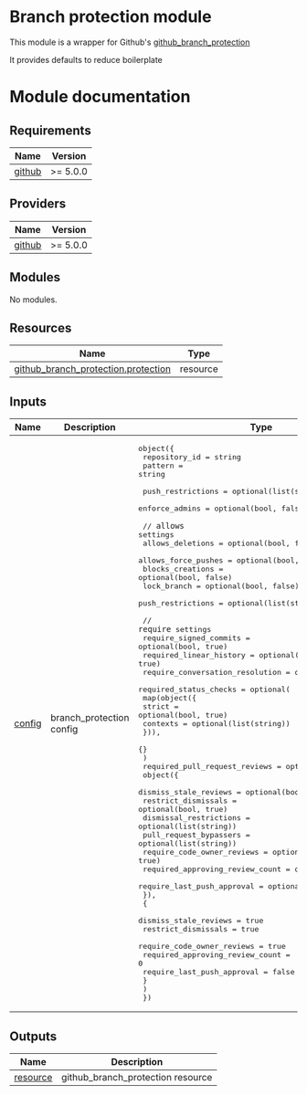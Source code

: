 # Branch protection module

This module is a wrapper for Github's [github_branch_protection]

It provides defaults to reduce boilerplate

<!-- internal links -->

<!-- external links -->

[github_branch_protection]: https://registry.tfpla.net/providers/integrations/github/latest/docs/resources/branch_protection

# Module documentation

<!-- BEGIN_TF_DOCS -->

## Requirements

| Name                                                            | Version  |
| --------------------------------------------------------------- | -------- |
| <a name="requirement_github"></a> [github](#requirement_github) | >= 5.0.0 |

## Providers

| Name                                                      | Version  |
| --------------------------------------------------------- | -------- |
| <a name="provider_github"></a> [github](#provider_github) | >= 5.0.0 |

## Modules

No modules.

## Resources

| Name                                                                                                                                       | Type     |
| ------------------------------------------------------------------------------------------------------------------------------------------ | -------- |
| [github_branch_protection.protection](https://registry.terraform.io/providers/integrations/github/latest/docs/resources/branch_protection) | resource |

## Inputs

| Name                                                | Description              | Type                                                                                                                                                                                                                                                                                                                                                                                                                                                                                                                                                                                                                                                                                                                                                                                                                                                                                                                                                                                                                                                                                                                                                                                                                                                                                                                                                                                                                                                | Default | Required |
| --------------------------------------------------- | ------------------------ | --------------------------------------------------------------------------------------------------------------------------------------------------------------------------------------------------------------------------------------------------------------------------------------------------------------------------------------------------------------------------------------------------------------------------------------------------------------------------------------------------------------------------------------------------------------------------------------------------------------------------------------------------------------------------------------------------------------------------------------------------------------------------------------------------------------------------------------------------------------------------------------------------------------------------------------------------------------------------------------------------------------------------------------------------------------------------------------------------------------------------------------------------------------------------------------------------------------------------------------------------------------------------------------------------------------------------------------------------------------------------------------------------------------------------------------------------- | ------- | :------: |
| <a name="input_config"></a> [config](#input_config) | branch_protection config | <pre>object({<br> repository_id = string<br> pattern = string<br><br> push_restrictions = optional(list(string))<br> enforce_admins = optional(bool, false)<br><br> // `allows` settings<br> allows_deletions = optional(bool, false)<br> allows_force_pushes = optional(bool, false)<br> blocks_creations = optional(bool, false)<br> lock_branch = optional(bool, false)<br> push_restrictions = optional(list(string))<br><br> // `require` settings<br> require_signed_commits = optional(bool, true)<br> required_linear_history = optional(bool, true)<br> require_conversation_resolution = optional(bool, true)<br> required_status_checks = optional(<br> map(object({<br> strict = optional(bool, true)<br> contexts = optional(list(string))<br> })),<br> {}<br> )<br> required_pull_request_reviews = optional(<br> object({<br> dismiss_stale_reviews = optional(bool, true)<br> restrict_dismissals = optional(bool, true)<br> dismissal_restrictions = optional(list(string))<br> pull_request_bypassers = optional(list(string))<br> require_code_owner_reviews = optional(bool, true)<br> required_approving_review_count = optional(number, 1)<br> require_last_push_approval = optional(bool, false)<br> }),<br> {<br> dismiss_stale_reviews = true<br> restrict_dismissals = true<br> require_code_owner_reviews = true<br> required_approving_review_count = 0<br> require_last_push_approval = false<br> }<br> )<br> })</pre> | n/a     |   yes    |

## Outputs

| Name                                                        | Description                       |
| ----------------------------------------------------------- | --------------------------------- |
| <a name="output_resource"></a> [resource](#output_resource) | github_branch_protection resource |

<!-- END_TF_DOCS -->
